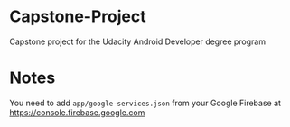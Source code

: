 # Capstone-Project
Capstone project for the Udacity Android Developer degree program

# Notes
 You need to add `app/google-services.json` from your Google Firebase at https://console.firebase.google.com
